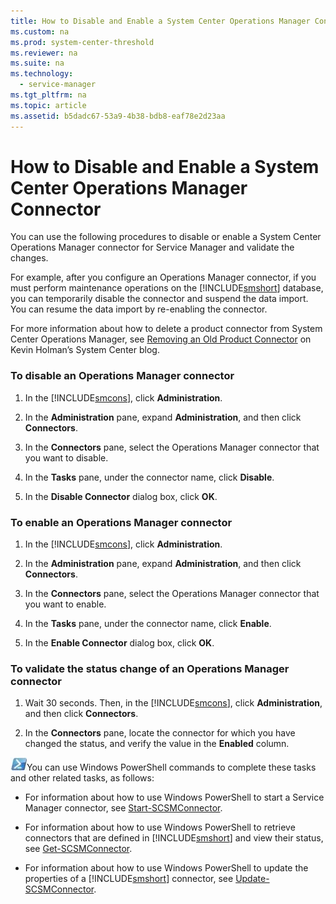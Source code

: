 ```yaml
---
title: How to Disable and Enable a System Center Operations Manager Connector
ms.custom: na
ms.prod: system-center-threshold
ms.reviewer: na
ms.suite: na
ms.technology: 
  - service-manager
ms.tgt_pltfrm: na
ms.topic: article
ms.assetid: b5dadc67-53a9-4b38-bdb8-eaf78e2d23aa
---
```

# How to Disable and Enable a System Center Operations Manager Connector
You can use the following procedures to disable or enable a System Center Operations Manager connector for Service Manager and validate the changes.

For example, after you configure an Operations Manager connector, if you must perform maintenance operations on the [!INCLUDE[smshort](../../includes/smshort_md.md)] database, you can temporarily disable the connector and suspend the data import. You can resume the data import by re\-enabling the connector.

For more information about how to delete a product connector from System Center Operations Manager, see [Removing an Old Product Connector](http://go.microsoft.com/fwlink/?LinkId=188974) on Kevin Holman’s System Center blog.

### To disable an Operations Manager connector

1.  In the [!INCLUDE[smcons](../../includes/smcons_md.md)], click **Administration**.

2.  In the **Administration** pane, expand **Administration**, and then click **Connectors**.

3.  In the **Connectors** pane, select the Operations Manager connector that you want to disable.

4.  In the **Tasks** pane, under the connector name, click **Disable**.

5.  In the **Disable Connector** dialog box, click **OK**.

### To enable an Operations Manager connector

1.  In the [!INCLUDE[smcons](../../includes/smcons_md.md)], click **Administration**.

2.  In the **Administration** pane, expand **Administration**, and then click **Connectors**.

3.  In the **Connectors** pane, select the Operations Manager connector that you want to enable.

4.  In the **Tasks** pane, under the connector name, click **Enable**.

5.  In the **Enable Connector** dialog box, click **OK**.

### To validate the status change of an Operations Manager connector

1.  Wait 30 seconds. Then, in the [!INCLUDE[smcons](../../includes/smcons_md.md)], click **Administration**, and then click **Connectors**.

2.  In the **Connectors** pane, locate the connector for which you have changed the status, and verify the value in the **Enabled** column.

![](../../media/PSSymbol.gif)You can use Windows PowerShell commands to complete these tasks and other related tasks, as follows:

-   For information about how to use Windows PowerShell to start a Service Manager connector, see [Start\-SCSMConnector](http://go.microsoft.com/fwlink/p/?LinkId=225378).

-   For information about how to use Windows PowerShell to retrieve connectors that are defined in [!INCLUDE[smshort](../../includes/smshort_md.md)] and view their status, see [Get\-SCSMConnector](http://go.microsoft.com/fwlink/p/?LinkId=225320).

-   For information about how to use Windows PowerShell to update the properties of a [!INCLUDE[smshort](../../includes/smshort_md.md)] connector, see [Update\-SCSMConnector](http://go.microsoft.com/fwlink/p/?LinkID=225382).


